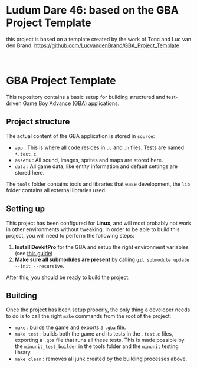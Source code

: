 # Ludum Dare 46: based on the GBA Project Template
this project is based on a template created by the work of Tonc and Luc van den Brand: https://github.com/LucvandenBrand/GBA_Project_Template

</br>

# GBA Project Template
This repository contains a basic setup for building structured and test-driven Game Boy Advance (GBA) applications.

## Project structure
The actual content of the GBA application is stored in `source`:

- `app` : This is where all code resides in `.c` and `.h` files. Tests are named `*.test.c`.
- `assets` : All sound, images, sprites and maps are stored here.
- `data` : All game data, like entity information and default settings are stored here.

The `tools` folder contains tools and libraries that ease development, the `lib` folder contains all external libraries used.

## Setting up
This project has been configured for **Linux**, and will most probably not work in other environments without tweaking.
In order to be able to build this project, you will need to perform the following steps:

1. **Install DevkitPro** for the GBA and setup the right environment variables (see [this guide](https://devkitpro.org/wiki/devkitPro_pacman))
2. **Make sure all submodules are present** by calling `git submodule update --init --recursive`.

After this, you should be ready to build the project.

## Building
Once the project has been setup properly, the only thing a developer needs to do is to call the right `make` commands from the root of the project:

- `make` : builds the game and exports a `.gba` file.
- `make test` : builds both the game and its tests in the `.test.c` files, exporting a `.gba` file that runs all these tests. This is made possible by the `minunit_test_builder` in the tools folder and the `minunit` testing library.
- `make clean` : removes all junk created by the building processes above.
